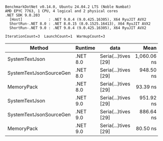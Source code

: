 ```

BenchmarkDotNet v0.14.0, Ubuntu 24.04.2 LTS (Noble Numbat)
AMD EPYC 7763, 1 CPU, 4 logical and 2 physical cores
.NET SDK 9.0.203
  [Host]            : .NET 9.0.4 (9.0.425.16305), X64 RyuJIT AVX2
  ShortRun-.NET 8.0 : .NET 8.0.15 (8.0.1525.16413), X64 RyuJIT AVX2
  ShortRun-.NET 9.0 : .NET 9.0.4 (9.0.425.16305), X64 RyuJIT AVX2

IterationCount=3  LaunchCount=1  WarmupCount=3  

```
| Method                  | Runtime  | data                 | Mean        | Error     | StdDev   | Min         | Max         | Gen0   | Allocated |
|------------------------ |--------- |--------------------- |------------:|----------:|---------:|------------:|------------:|-------:|----------:|
| SystemTextJson          | .NET 8.0 | Seria(...)tives [29] | 1,060.06 ns | 99.936 ns | 5.478 ns | 1,054.58 ns | 1,065.54 ns | 0.0267 |     464 B |
| SystemTextJsonSourceGen | .NET 8.0 | Seria(...)tives [29] |   948.50 ns | 55.662 ns | 3.051 ns |   945.73 ns |   951.77 ns | 0.0334 |     568 B |
| MemoryPack              | .NET 8.0 | Seria(...)tives [29] |    93.39 ns | 10.760 ns | 0.590 ns |    92.73 ns |    93.86 ns | 0.0072 |     120 B |
| SystemTextJson          | .NET 9.0 | Seria(...)tives [29] |   951.92 ns | 58.711 ns | 3.218 ns |   949.34 ns |   955.52 ns | 0.0277 |     464 B |
| SystemTextJsonSourceGen | .NET 9.0 | Seria(...)tives [29] |   886.64 ns |  4.847 ns | 0.266 ns |   886.48 ns |   886.95 ns | 0.0334 |     568 B |
| MemoryPack              | .NET 9.0 | Seria(...)tives [29] |    80.50 ns |  5.422 ns | 0.297 ns |    80.16 ns |    80.72 ns | 0.0072 |     120 B |
